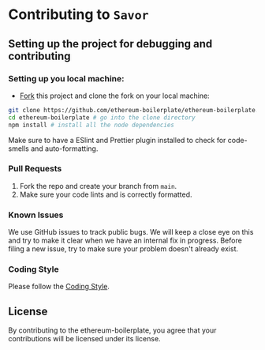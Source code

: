 # Contributing to `Savor`

## Setting up the project for debugging and contributing

### Setting up you local machine:

- [Fork](https://github.com/ethereum-boilerplate/ethereum-boilerplate) this project and clone the fork on your local machine:

```sh
git clone https://github.com/ethereum-boilerplate/ethereum-boilerplate.git
cd ethereum-boilerplate # go into the clone directory
npm install # install all the node dependencies
```

Make sure to have a ESlint and Prettier plugin installed to check for code-smells and auto-formatting.

### Pull Requests

1. Fork the repo and create your branch from `main`.
2. Make sure your code lints and is correctly formatted.

### Known Issues

We use GitHub issues to track public bugs. We will keep a close eye on this and try to make it clear when we have an internal fix in progress. Before filing a new issue, try to make sure your problem doesn't already exist.

### Coding Style

Please follow the [Coding Style](https://github.com/ethereum-boilerplate/ethereum-boilerplate/blob/main/CODING_STYLE.md).

## License

By contributing to the ethereum-boilerplate, you agree that your contributions will be licensed under its license.
